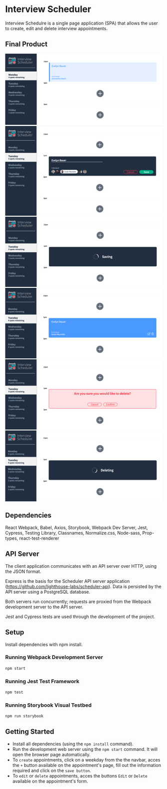 # Interview Scheduler

Interview Schedulre is a single page application (SPA) that allows the user to create, edit and delete interview appointments.


## Final Product

!["Screenshot of appointment page"](https://github.com/evybauer/scheduler/blob/master/docs/appointment-page.png)
!["Screenshot of Appointment Form page"](https://github.com/evybauer/scheduler/blob/master/docs/appointment-form.png)
!["Screenshot of saving confirmation message"](https://github.com/evybauer/scheduler/blob/master/docs/appointment-saving-message.png)
!["Screenshot of page to edit appointment"](https://github.com/evybauer/scheduler/blob/master/docs/appointment-edit-form.png)
!["Screenshot of delete confirmation page"](https://github.com/evybauer/scheduler/blob/master/docs/appointment-delete-confirmation.png)
!["Screenshot of deleting confirmation message"](https://github.com/evybauer/scheduler/blob/master/docs/appointment-deleting-message.png)


## Dependencies

React
Webpack, 
Babel,
Axios, 
Storybook, 
Webpack Dev Server, 
Jest, 
Cypress,
Testing Library,
Classnames,
Normalize.css,
Node-sass,
Prop-types,
react-test-renderer


## API Server

The client application communicates with an API server over HTTP, using the JSON format.

Express is the basis for the Scheduler API server application (https://github.com/lighthouse-labs/scheduler-api). Data is persisted by the API server using a PostgreSQL database.

Both servers run concurrently; requests are proxied from the Webpack development server to the API server.

Jest and Cypress tests are used through the development of the project.


## Setup
Install dependencies with npm install.

### Running Webpack Development Server
```sh
npm start
```
### Running Jest Test Framework
```sh
npm test
```

### Running Storybook Visual Testbed
```sh
npm run storybook
```


## Getting Started

- Install all dependencies (using the `npm install` command).
- Run the development web server using the `npm start` command. It will open the browser page automatically.
- To `create` appointments, click on a weekday from the the navbar, acces the  `+`  button available on the appointment's page, fill out the information required and click on the `save button`.
- To `edit` or `delete` appointments, acces the buttons `Edit` or `Delete` available on the appointment's form.
